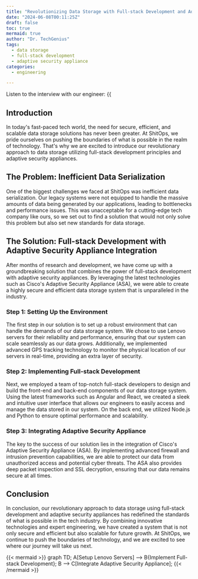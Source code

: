 ```yaml
---
title: "Revolutionizing Data Storage with Full-stack Development and Adaptive Security Appliance"
date: "2024-06-08T00:11:25Z"
draft: false
toc: true
mermaid: true
author: "Dr. TechGenius"
tags:
  - data storage
  - full-stack development
  - adaptive security appliance
categories:
  - engineering

---
```


Listen to the interview with our engineer: {{<audio src="https://s3.chaops.de/shitops/podcasts/revolutionizing-data-storage-with-full-stack-development-and-adaptive-security-appliance.mp3" class="audio">}}

## Introduction

In today's fast-paced tech world, the need for secure, efficient, and scalable data storage solutions has never been greater. At ShitOps, we pride ourselves on pushing the boundaries of what is possible in the realm of technology. That's why we are excited to introduce our revolutionary approach to data storage utilizing full-stack development principles and adaptive security appliances.

## The Problem: Inefficient Data Serialization

One of the biggest challenges we faced at ShitOps was inefficient data serialization. Our legacy systems were not equipped to handle the massive amounts of data being generated by our applications, leading to bottlenecks and performance issues. This was unacceptable for a cutting-edge tech company like ours, so we set out to find a solution that would not only solve this problem but also set new standards for data storage.

## The Solution: Full-stack Development with Adaptive Security Appliance Integration

After months of research and development, we have come up with a groundbreaking solution that combines the power of full-stack development with adaptive security appliances. By leveraging the latest technologies such as Cisco's Adaptive Security Appliance (ASA), we were able to create a highly secure and efficient data storage system that is unparalleled in the industry.

### Step 1: Setting Up the Environment

The first step in our solution is to set up a robust environment that can handle the demands of our data storage system. We chose to use Lenovo servers for their reliability and performance, ensuring that our system can scale seamlessly as our data grows. Additionally, we implemented advanced GPS tracking technology to monitor the physical location of our servers in real-time, providing an extra layer of security.

### Step 2: Implementing Full-stack Development

Next, we employed a team of top-notch full-stack developers to design and build the front-end and back-end components of our data storage system. Using the latest frameworks such as Angular and React, we created a sleek and intuitive user interface that allows our engineers to easily access and manage the data stored in our system. On the back end, we utilized Node.js and Python to ensure optimal performance and scalability.

### Step 3: Integrating Adaptive Security Appliance

The key to the success of our solution lies in the integration of Cisco's Adaptive Security Appliance (ASA). By implementing advanced firewall and intrusion prevention capabilities, we are able to protect our data from unauthorized access and potential cyber threats. The ASA also provides deep packet inspection and SSL decryption, ensuring that our data remains secure at all times.

## Conclusion

In conclusion, our revolutionary approach to data storage using full-stack development and adaptive security appliances has redefined the standards of what is possible in the tech industry. By combining innovative technologies and expert engineering, we have created a system that is not only secure and efficient but also scalable for future growth. At ShitOps, we continue to push the boundaries of technology, and we are excited to see where our journey will take us next.

{{< mermaid >}}
graph TD;
    A[Setup Lenovo Servers] --> B{Implement Full-stack Development};
    B --> C[Integrate Adaptive Security Appliance];
{{< /mermaid >}}
